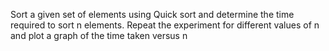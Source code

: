 Sort a given set of elements using Quick sort and determine the time required to sort n elements.
Repeat the experiment for different values of n and plot a graph of the time taken versus n
